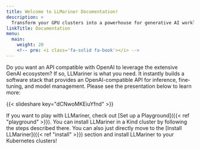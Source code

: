 ```yaml
---
title: Welcome to LLMariner Documentation!
description: >
  Transform your GPU clusters into a powerhouse for generative AI workloads
linkTitle: Documentation
menu:
  main:
    weight: 20
    <!-- pre: <i class='fa-solid fa-book'></i> -->
---
```


Do you want an API compatible with OpenAI to leverage the extensive GenAI ecosystem? If so, LLMariner is what you need. It instantly builds a software stack that provides an OpenAI-compatible API for inference, fine-tuning, and model management. Please see the presentation below to learn more:

{{< slideshare key="dCNwoMKEiuYfnd" >}}

If you want to play with LLMariner, check out [Set up a Playground]({{< ref "playground" >}}). You can install LLMariner in a Kind cluster by following the steps described there. You can also just directly move to the [Install LLMariner]({{< ref "install" >}}) section and install LLMariner to your Kubernetes clusters!
